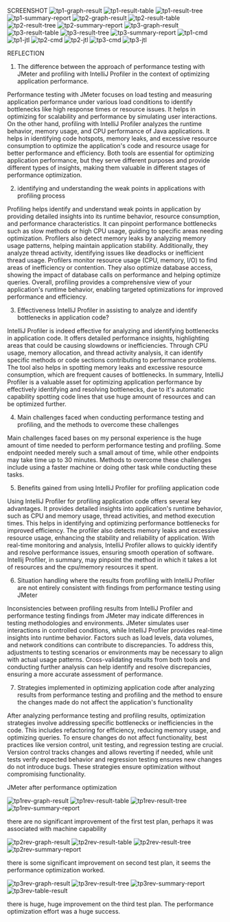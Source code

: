 SCREENSHOT 
![tp1-graph-result](https://github.com/Nabilcodes/exercise-profiling/assets/71275597/dc7b2eae-f390-406b-a031-64448dd07b4f)
![tp1-result-table](https://github.com/Nabilcodes/exercise-profiling/assets/71275597/1ef6b031-21a3-436c-b099-f96dd0d17520)
![tp1-result-tree](https://github.com/Nabilcodes/exercise-profiling/assets/71275597/238a0b0e-6100-4d4c-9eb4-f54fc5efa9c1)
![tp1-summary-report](https://github.com/Nabilcodes/exercise-profiling/assets/71275597/98947b28-f570-4bb8-bdbe-731d7dabd916)
![tp2-graph-result](https://github.com/Nabilcodes/exercise-profiling/assets/71275597/c7f4cbbf-9a76-46fb-b83d-d2c91febdb20)
![tp2-result-table](https://github.com/Nabilcodes/exercise-profiling/assets/71275597/080477f8-ecfa-4218-8a23-325a299546c5)
![tp2-result-tree](https://github.com/Nabilcodes/exercise-profiling/assets/71275597/d7289d49-f181-4628-9b8b-09ae0eb7351d)
![tp2-summary-report](https://github.com/Nabilcodes/exercise-profiling/assets/71275597/fc6a4120-8bec-4064-b3cc-5a16f9b6ffac)
![tp3-graph-result](https://github.com/Nabilcodes/exercise-profiling/assets/71275597/071e017c-6459-44c8-bc63-c13cc3bd61a1)
![tp3-result-table](https://github.com/Nabilcodes/exercise-profiling/assets/71275597/b0c53d9b-2bfa-41af-8f5d-9d93ed6cf5b4)
![tp3-result-tree](https://github.com/Nabilcodes/exercise-profiling/assets/71275597/db7cf684-7e50-4eaa-a523-c32d76c2bdd1)
![tp3-summary-report](https://github.com/Nabilcodes/exercise-profiling/assets/71275597/7f2f9b54-6422-4a9d-9ef4-71439c1e80fb)
![tp1-cmd](https://github.com/Nabilcodes/exercise-profiling/assets/71275597/ae37cf5e-c8ec-45da-8a5a-5f5353378fe1)
![tp1-jtl](https://github.com/Nabilcodes/exercise-profiling/assets/71275597/80b89a7b-d75a-4b05-9291-54cae7ddff0f)
![tp2-cmd](https://github.com/Nabilcodes/exercise-profiling/assets/71275597/200192ea-ef78-4f72-bab3-9210ab28874c)
![tp2-jtl](https://github.com/Nabilcodes/exercise-profiling/assets/71275597/c0be874b-e6b1-4a62-b3f8-5645fc76b757)
![tp3-cmd](https://github.com/Nabilcodes/exercise-profiling/assets/71275597/b9a8870c-b223-4438-8d1c-8773dfbed2b4)
![tp3-jtl](https://github.com/Nabilcodes/exercise-profiling/assets/71275597/2e026cf2-5c3b-4fdf-b5fc-154bbbee3448)

REFLECTION

1. The difference between the approach of performance testing with JMeter and profiling with IntelliJ Profiler in the context of optimizing application performance.

Performance testing with JMeter focuses on load testing and measuring application performance under various load conditions to identify bottlenecks like high response times or resource issues. 
It helps in optimizing for scalability and performance by simulating user interactions. On the other hand, profiling with IntelliJ Profiler analyzes the runtime behavior, memory usage, 
and CPU performance of Java applications. It helps in identifying code hotspots, memory leaks, and excessive resource consumption to optimize the application's code and resource usage for better 
performance and efficiency. Both tools are essential for optimizing application performance, but they serve different purposes and provide different types of insights, making them valuable in 
different stages of performance optimization.

2. identifying and understanding the weak points in applications with profiling process

Profiling helps identify and understand weak points in application by providing detailed insights into its runtime behavior, resource consumption, and performance characteristics. 
It can pinpoint performance bottlenecks such as slow methods or high CPU usage, guiding to specific areas needing optimization. Profilers also detect memory leaks by analyzing memory 
usage patterns, helping maintain application stability. Additionally, they analyze thread activity, identifying issues like deadlocks or inefficient thread usage. Profilers monitor resource 
usage (CPU, memory, I/O) to find areas of inefficiency or contention. They also optimize database access, showing the impact of database calls on performance and helping optimize queries. 
Overall, profiling provides a comprehensive view of your application's runtime behavior, enabling targeted optimizations for improved performance and efficiency.

3. Effectiveness IntelliJ Profiler in assisting to analyze and identify bottlenecks in application code?

IntelliJ Profiler is indeed effective for analyzing and identifying bottlenecks in application code. It offers detailed performance insights, highlighting areas that could be causing slowdowns
or inefficiencies. Through CPU usage, memory allocation, and thread activity analysis, it can identify specific methods or code sections contributing to performance problems. The tool also helps 
in spotting memory leaks and excessive resource consumption, which are frequent causes of bottlenecks. In summary, IntelliJ Profiler is a valuable asset for optimizing application performance by 
effectively identifying and resolving bottlenecks, due to it's automatic capability spotting code lines that use huge amount of resources and can be optimized further.

4. Main challenges faced when conducting performance testing and profiling, and the methods to overcome these challenges

Main challenges faced bases on my personal experience is the huge amount of time needed to perform performance testing and profiling. Some endpoint needed merely such a small amout of time, while
other endpoints may take time up to 30 minutes. Methods to overcome these challenges include using a faster machine or doing other task while conducting these tasks.

5. Benefits gained from using IntelliJ Profiler for profiling application code

Using IntelliJ Profiler for profiling application code offers several key advantages. It provides detailed insights into application's runtime behavior, such as CPU and memory usage, 
thread activities, and method execution times. This helps in identifying and optimizing performance bottlenecks for improved efficiency. The profiler also detects memory leaks and excessive resource
usage, enhancing the stability and reliability of application. With real-time monitoring and analysis, IntelliJ Profiler allows to quickly identify and resolve performance issues, ensuring 
smooth operation of software. Intellij Profiler, in summary, may pinpoint the method in which it takes a lot of resources and the cpu/memory resources it spent.

6. Situation handling where the results from profiling with IntelliJ Profiler are not entirely consistent with findings from performance testing using JMeter

Inconsistencies between profiling results from IntelliJ Profiler and performance testing findings from JMeter may indicate differences in testing methodologies and environments. JMeter simulates 
user interactions in controlled conditions, while IntelliJ Profiler provides real-time insights into runtime behavior. Factors such as load levels, data volumes, and network conditions can contribute 
to discrepancies. To address this, adjustments to testing scenarios or environments may be necessary to align with actual usage patterns. Cross-validating results from both tools and conducting further 
analysis can help identify and resolve discrepancies, ensuring a more accurate assessment of performance. 

7. Strategies implemented in optimizing application code after analyzing results from performance testing and profiling and the method to ensure the changes made do not affect the application's functionality

After analyzing performance testing and profiling results, optimization strategies involve addressing specific bottlenecks or inefficiencies in the code. This includes refactoring for efficiency, 
reducing memory usage, and optimizing queries. To ensure changes do not affect functionality, best practices like version control, unit testing, and regression testing are crucial. Version control 
tracks changes and allows reverting if needed, while unit tests verify expected behavior and regression testing ensures new changes do not introduce bugs. These strategies ensure optimization without
compromising functionality.

JMeter after performance optimization

![tp1rev-graph-result](https://github.com/Nabilcodes/exercise-profiling/assets/71275597/433b7e9b-2ca4-4e90-836a-6633d5525589)
![tp1rev-result-table](https://github.com/Nabilcodes/exercise-profiling/assets/71275597/776e92e0-f02f-408a-b2fb-d815dd6d6694)
![tp1rev-result-tree](https://github.com/Nabilcodes/exercise-profiling/assets/71275597/1b8fbec4-1bb1-4328-848d-4734aa4de38b)
![tp1rev-summary-report](https://github.com/Nabilcodes/exercise-profiling/assets/71275597/767d4912-4dae-4d97-981b-ea5c6dcfef56)

there are no significant improvement of the first test plan, perhaps it was associated with machine capability

![tp2rev-graph-result](https://github.com/Nabilcodes/exercise-profiling/assets/71275597/b2338ec9-6bb3-4944-af37-5a69ac690a9d)
![tp2rev-result-table](https://github.com/Nabilcodes/exercise-profiling/assets/71275597/12297ac5-617e-4a9e-bdc2-8f1781cf8102)
![tp2rev-result-tree](https://github.com/Nabilcodes/exercise-profiling/assets/71275597/0df43a00-12a5-41a0-a7e4-38aa23d7bf1c)
![tp2rev-summary-report](https://github.com/Nabilcodes/exercise-profiling/assets/71275597/4b98d474-fa6c-490a-95d1-ec8bd4176953)

there is some significant improvement on second test plan, it seems the performance optimization worked.

![tp3rev-graph-result](https://github.com/Nabilcodes/exercise-profiling/assets/71275597/d8c99c30-96f3-4218-9853-bb71051bd8cf)
![tp3rev-result-tree](https://github.com/Nabilcodes/exercise-profiling/assets/71275597/9501026f-cdb8-48da-ad43-2b2830454bfd)
![tp3rev-summary-report](https://github.com/Nabilcodes/exercise-profiling/assets/71275597/d7e14fbd-7e19-4e2e-a4ff-66432deeda15)
![tp3rev-table-result](https://github.com/Nabilcodes/exercise-profiling/assets/71275597/ec3cf933-bfa4-4910-936b-ab3988b4d86b)

there is huge, huge improvement on the third test plan. The performance optimization effort was a huge success.

